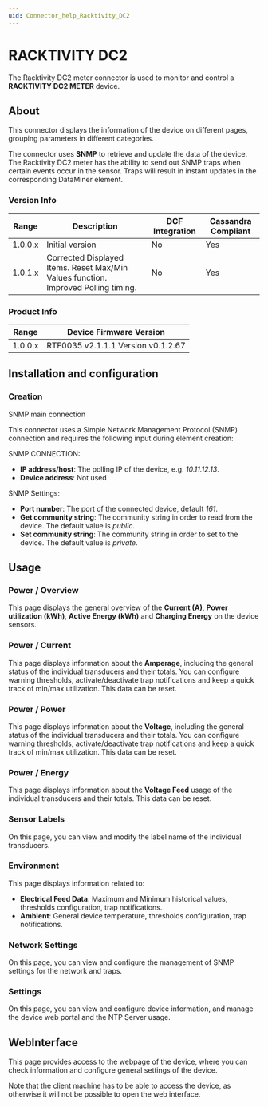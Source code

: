 ```yaml
---
uid: Connector_help_Racktivity_DC2
---
```


# RACKTIVITY DC2

The Racktivity DC2 meter connector is used to monitor and control a **RACKTIVITY DC2 METER** device.

## About

This connector displays the information of the device on different pages, grouping parameters in different categories.

The connector uses **SNMP** to retrieve and update the data of the device. The Racktivity DC2 meter has the ability to send out SNMP traps when certain events occur in the sensor. Traps will result in instant updates in the corresponding DataMiner element.

### Version Info

| Range     | Description                                                                       | DCF Integration     | Cassandra Compliant     |
|------------------|------------------------------------------------------------------------------------|---------------------|-------------------------|
| 1.0.0.x          | Initial version                                                                    | No                  | Yes                     |
| 1.0.1.x          | Corrected Displayed Items. Reset Max/Min Values function. Improved Polling timing. | No                  | Yes                     |

### Product Info

| **Range** | **Device Firmware Version**        |
|------------------|------------------------------------|
| 1.0.0.x          | RTF0035 v2.1.1.1 Version v0.1.2.67 |

## Installation and configuration

### Creation

SNMP main connection

This connector uses a Simple Network Management Protocol (SNMP) connection and requires the following input during element creation:

SNMP CONNECTION:

- **IP address/host**: The polling IP of the device, e.g. *10.11.12.13*.
- **Device address**: Not used

SNMP Settings:

- **Port number**: The port of the connected device, default *161*.
- **Get community string**: The community string in order to read from the device. The default value is *public*.
- **Set community string**: The community string in order to set to the device. The default value is *private*.

## Usage

### Power / Overview

This page displays the general overview of the **Current (A)**, **Power utilization (kWh)**, **Active Energy (kWh)** and **Charging Energy** on the device sensors.

### Power / Current

This page displays information about the **Amperage**, including the general status of the individual transducers and their totals. You can configure warning thresholds, activate/deactivate trap notifications and keep a quick track of min/max utilization. This data can be reset.

### Power / Power

This page displays information about the **Voltage**, including the general status of the individual transducers and their totals. You can configure warning thresholds, activate/deactivate trap notifications and keep a quick track of min/max utilization. This data can be reset.

### Power / Energy

This page displays information about the **Voltage Feed** usage of the individual transducers and their totals. This data can be reset.

### Sensor Labels

On this page, you can view and modify the label name of the individual transducers.

### Environment

This page displays information related to:

- **Electrical Feed Data**: Maximum and Minimum historical values, thresholds configuration, trap notifications.
- **Ambient**: General device temperature, thresholds configuration, trap notifications.

### Network Settings

On this page, you can view and configure the management of SNMP settings for the network and traps.

### Settings

On this page, you can view and configure device information, and manage the device web portal and the NTP Server usage.

## WebInterface

This page provides access to the webpage of the device, where you can check information and configure general settings of the device.

Note that the client machine has to be able to access the device, as otherwise it will not be possible to open the web interface.
